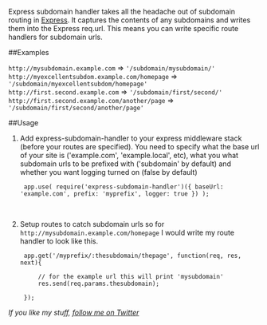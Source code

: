 Express subdomain handler takes all the headache out of subdomain routing in [Express](http://expressjs.com). It captures the contents of any
subdomains and writes them into the Express req.url. This means you can write specific route handlers for subdomain urls.

##Examples

`http://mysubdomain.example.com` => `'/subdomain/mysubdomain/'`  
`http://myexcellentsubdom.example.com/homepage` => `'/subdomain/myexcellentsubdom/homepage'`  
`http://first.second.example.com` => `'/subdomain/first/second/'`  
`http://first.second.example.com/another/page` => `'/subdomain/first/second/another/page'`  

##Usage

1. Add express-subdomain-handler to your express middleware stack (before your routes are specified). You need to specify
what the base url of your site is ('example.com', 'example.local', etc), what you what subdomain urls to be prefixed with
('subdomain' by default) and whether you want logging turned on (false by default)

		app.use( require('express-subdomain-handler')({ baseUrl: 'example.com', prefix: 'myprefix', logger: true }) );  
&nbsp;

2. Setup routes to catch subdomain urls so for `http://mysubdomain.example.com/homepage` I would write my route
handler to look like this.

		app.get('/myprefix/:thesubdomain/thepage', function(req, res, next){

			// for the example url this will print 'mysubdomain'
			res.send(req.params.thesubdomain);

		});
  

_If you like my stuff, [follow me on Twitter](http://twitter.com/wilsonpage)_